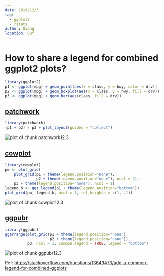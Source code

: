 ```yaml
---
date: 2019/12/3
tag:
  - ggplot2
  - rstats
author: Qiang
location: Buf
---
```


# How to share a legend for combined ggplot2 plots?

```r
library(ggplot2)
p1 <- ggplot(mpg) + geom_point(aes(x = class, y = hwy, color = drv))
p2 <- ggplot(mpg) + geom_boxplot(aes(x = class, y = hwy, fill = drv))
p3 <- ggplot(mpg) + geom_bar(aes(class, fill = drv))
```

## [patchwork](https://patchwork.data-imaginist.com/)

```r
library(patchwork)
(p1 + p2) / p3 + plot_layout(guides = "collect")
```

![plot of chunk patchwork12.3](/figure/patchwork12.3-1.png)

## [cowplot](https://cran.r-project.org/web/packages/cowplot/vignettes/introduction.html)

```r
library(cowplot)
pw <- plot_grid(
    plot_grid(p1 + theme(legend.position="none"),
              p2 + theme(legend.position="none"), ncol = 2),
    p3 + theme(legend.position="none"), ncol = 1)
legend_b <- get_legend(p1 + theme(legend.position="bottom"))
plot_grid(pw, legend_b, ncol = 1, rel_heights = c(1, .1))
```

![plot of chunk cowplot12.3](/figure/cowplot12.3-1.png)

## [ggpubr](https://rpkgs.datanovia.com/ggpubr/index.html)

```r
library(ggpubr)
ggarrange(plot_grid(p1 + theme(legend.position="none"),
                    p2 + theme(legend.position="none")),
          p3, ncol = 1, common.legend = TRUE, legend = "bottom")
```

![plot of chunk ggpubr12.3](/figure/ggpubr12.3-1.png)

Ref: 
<https://stackoverflow.com/questions/13649473/add-a-common-legend-for-combined-ggplots>

